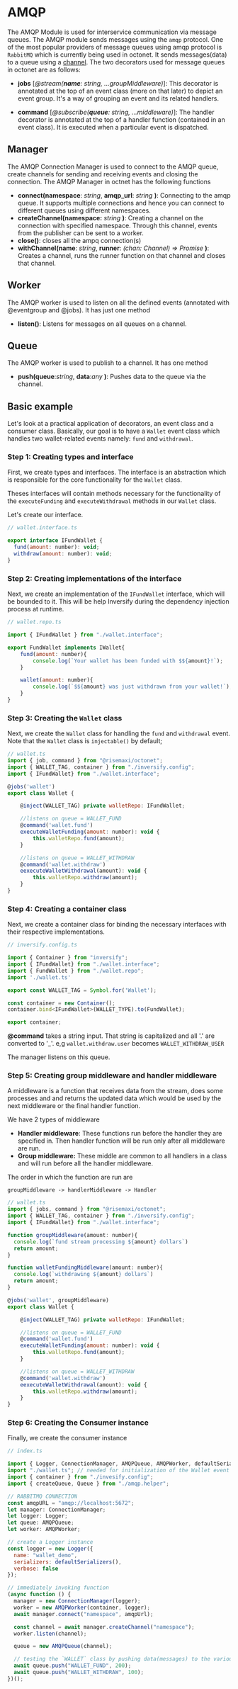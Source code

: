 # AMQP

The AMQP Module is used for interservice communication via message queues.
The AMQP module sends messages using the `amqp` protocol. One of the most popular providers of message queues using amqp protocol is `RabbitMQ` which is currently being used in octonet.
It sends messages(data) to a queue using a [channel](https://www.rabbitmq.com/channels.html).
The two decorators used for message queues in octonet are as follows:

- **jobs** [*@stream(**name**: string, ...groupMiddleware)*]: This decorator is annotated at the top of an event class (more on that later) to depict an event group. It's a way of grouping an event and its related handlers.

- **command** [_@subscribe(**queue**: string, ...middleware)_]: The handler decorator is annotated at the top of a handler function (contained in an event class). It is executed when a particular event is dispatched.

## Manager

The AMQP Connection Manager is used to connect to the AMQP queue, create channels for sending and receiving events and closing the connection.
The AMQP Manager in octnet has the following functions

- **connect(namespace**: _string_, **amqp_url**: _string_ **)**: Connecting to the amqp queue. It supports multiple connections and hence you can connect to different queues using different namespaces.
- **createChannel(namespace:** _string_ **)**: Creating a channel on the connection with specified namespace. Through this channel, events from the publisher can be sent to a worker.
- **close()**: closes all the ampq connection(s)
- **withChannel(name**: _string_, **runner**: _(chan: Channel) => Promise<void>_ **)**: Creates a channel, runs the runner function on that channel and closes that channel.

## Worker

The AMQP worker is used to listen on all the defined events (annotated with @eventgroup and @jobs). It has just one method

- **listen()**: Listens for messages on all queues on a channel.

## Queue

The AMQP worker is used to publish to a channel. It has one method

- **push(queue**:_string_, **data**:_any_ **)**: Pushes data to the queue via the channel.

## Basic example

Let's look at a practical application of decorators, an event class and a consumer class. Basically, our goal is to have a `Wallet` event class which handles two wallet-related events namely: `fund` and `withdrawal`.

### Step 1: Creating types and interface

First, we create types and interfaces. The interface is an abstraction which is responsible for the core functionality for the `Wallet` class.

Theses interfaces will contain methods necessary for the functionality of the `executeFunding` and `executeWithdrawal` methods in our `Wallet` class.

Let's create our interface.

```js
// wallet.interface.ts

export interface IFundWallet {
  fund(amount: number): void;
  withdraw(amount: number): void;
}
```

### Step 2: Creating implementations of the interface

Next, we create an implementation of the `IFundWallet` interface, which will be bounded to it. This will be help Inversify during the dependency injection process at runtime.

```js
// wallet.repo.ts

import { IFundWallet } from "./wallet.interface";

export FundWallet implements IWallet{
    fund(amount: number){
        console.log(`Your wallet has been funded with $${amount}!`);
    }

    wallet(amount: number){
        console.log(`$${amount} was just withdrawn from your wallet!`);
    }
}
```

### Step 3: Creating the `Wallet` class

Next, we create the `Wallet` class for handling the `fund` and `withdrawal` event. Note that the `Wallet` class is `injectable()` by default;

```js
// wallet.ts
import { job, command } from "@risemaxi/octonet";
import { WALLET_TAG, container } from "./inversify.config";
import { IFundWallet} from "./wallet.interface";

@jobs('wallet')
export class Wallet {

    @inject(WALLET_TAG) private walletRepo: IFundWallet;

    //listens on queue = WALLET_FUND
    @command('wallet.fund')
    executeWalletFunding(amount: number): void {
        this.walletRepo.fund(amount);
    }

    //listens on queue = WALLET_WITHDRAW
    @command('wallet.withdraw')
    eexecuteWalletWithdrawal(amount): void {
        this.walletRepo.withdraw(amount);
    }
}
```

### Step 4: Creating a container class

Next, we create a container class for binding the necessary interfaces with their respective implementations.

```js
// inversify.config.ts

import { Container } from "inversify";
import { IFundWallet} from "./wallet.interface";
import { FundWallet } from "./wallet.repo";
import './wallet.ts'

export const WALLET_TAG = Symbol.for('Wallet');

const container = new Container();
container.bind<IFundWallet>(WALLET_TYPE).to(FundWallet);

export container;
```

**@command** takes a string input. That string is capitalized and all '.' are converted to '\_'. e,g `wallet.withdraw.user` becomes `WALLET_WITHDRAW_USER`

The manager listens on this queue.

### Step 5: Creating group middleware and handler middleware

A middleware is a function that receives data from the stream, does some processes and and returns the updated data which would be used by the next middleware or the final handler function.

We have 2 types of middleware

- **Handler middleware**: These functions run before the handler they are specified in. Then handler function will be run only after all middleware are run.
- **Group middleware:** These middle are common to all handlers in a class and will run before all the handler middleware.

The order in which the function are run are

```
groupMiddleware -> handlerMiddleware -> Handler
```

```js
// wallet.ts
import { jobs, command } from "@risemaxi/octonet";
import { WALLET_TAG, container } from "./inversify.config";
import { IFundWallet} from "./wallet.interface";

function groupMiddleware(amount: number){
  console.log(`fund stream processing ${amount} dollars`)
  return amount;
}

function walletFundingMiddleware(amount: number){
  console.log(`withdrawing ${amount} dollars`)
  return amount;
}

@jobs('wallet', groupMiddleware)
export class Wallet {

    @inject(WALLET_TAG) private walletRepo: IFundWallet;

    //listens on queue = WALLET_FUND
    @command('wallet.fund')
    executeWalletFunding(amount: number): void {
        this.walletRepo.fund(amount);
    }

    //listens on queue = WALLET_WITHDRAW
    @command('wallet.withdraw')
    eexecuteWalletWithdrawal(amount): void {
        this.walletRepo.withdraw(amount);
    }
}
```

### Step 6: Creating the Consumer instance

Finally, we create the consumer instance

```js
// index.ts

import { Logger, ConnectionManager, AMQPQueue, AMQPWorker, defaultSerializers } from "@risemaxi/octonet";
import "./wallet.ts"; // needed for initialization of the Wallet event class
import { container } from "./invesify.config";
import { createQueue, Queue } from "./amqp.helper";

// RABBITMQ CONNECTION
const amqpURL = "amqp://localhost:5672";
let manager: ConnectionManager;
let logger: Logger;
let queue: AMQPQueue;
let worker: AMQPWorker;

// create a Logger instance
const logger = new Logger({
  name: "wallet_demo",
  serializers: defaultSerializers(),
  verbose: false
});

// immediately invoking function
(async function () {
  manager = new ConnectionManager(logger);
  worker = new AMQPWorker(container, logger);
  await manager.connect("namespace", amqpUrl);

  const channel = await manager.createChannel("namespace");
  worker.listen(channel);

  queue = new AMQPQueue(channel);

  // testing the `WALLET` class by pushing data(messages) to the various queues
  await queue.push("WALLET_FUND", 200);
  await queue.push("WALLET_WITHDRAW", 100);
})();
```
